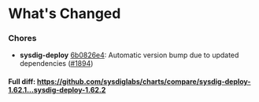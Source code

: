 # What's Changed

### Chores
- **sysdig-deploy** [6b0826e4](https://github.com/sysdiglabs/charts/commit/6b0826e41a9eb93dc4734ae084a2f7269aef1413): Automatic version bump due to updated dependencies ([#1894](https://github.com/sysdiglabs/charts/issues/1894))
#### Full diff: https://github.com/sysdiglabs/charts/compare/sysdig-deploy-1.62.1...sysdig-deploy-1.62.2
